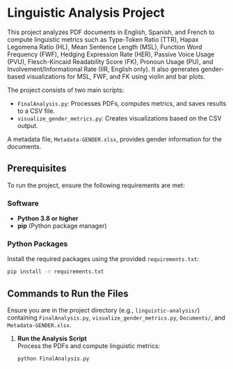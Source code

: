 # Linguistic Analysis Project

This project analyzes PDF documents in English, Spanish, and French to compute linguistic metrics such as Type-Token Ratio (TTR), Hapax Legomena Ratio (HL), Mean Sentence Length (MSL), Function Word Frequency (FWF), Hedging Expression Rate (HER), Passive Voice Usage (PVU), Flesch-Kincaid Readability Score (FK), Pronoun Usage (PU), and Involvement/Informational Rate (IIR, English only). It also generates gender-based visualizations for MSL, FWF, and FK using violin and bar plots.

The project consists of two main scripts:
- `FinalAnalysis.py`: Processes PDFs, computes metrics, and saves results to a CSV file.
- `visualize_gender_metrics.py`: Creates visualizations based on the CSV output.

A metadata file, `Metadata-GENDER.xlsx`, provides gender information for the documents.

## Prerequisites

To run the project, ensure the following requirements are met:

### Software
- **Python 3.8 or higher**
- **pip** (Python package manager)

### Python Packages
Install the required packages using the provided `requirements.txt`:

```bash
pip install -r requirements.txt
```
## Commands to Run the Files

Ensure you are in the project directory (e.g., `linguistic-analysis/`) containing `FinalAnalysis.py`, `visualize_gender_metrics.py`, `Documents/`, and `Metadata-GENDER.xlsx`.

1. **Run the Analysis Script**  
   Process the PDFs and compute linguistic metrics:

   ```bash
   python FinalAnalysis.py
   ```